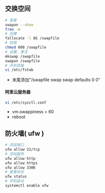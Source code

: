 ## 交换空间
```bash
# 查看
swapon --show
free -m
# 创建
fallocate -l 8G /swapfile
# 权限
chmod 600 /swapfile
# 设置、激活
mkswap /swapfile
swapon /swapfile
# 开机挂载
vi /etc/fstab
```
- 末尾添加"/swapfile swap swap defaults 0 0"
#### 阿里云服务器
```bash
vi /etc/sysctl.conf
```
- vm.swappiness = 60
- reboot


## 防火墙( ufw )
```bash
# 添加端口
ufw allow 22/tcp
# 添加服务
ufw allow http
ufw allow https
ufw allow 3306
# 查看状态
ufw status
# 开机启动
systemctl enable ufw
```